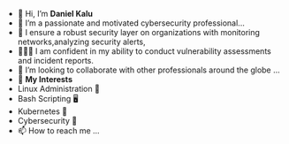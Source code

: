- 👋 Hi, I’m **Daniel Kalu**
- 👀 I’m a passionate and motivated cybersecurity professional...
- 🌱 I ensure a robust security layer on organizations with monitoring networks,analyzing security alerts,
- 🧑🏿‍💻 I am confident in my ability to conduct vulnerability assessments and incident reports.
- 💞️ I’m looking to collaborate with other professionals around the globe ...
- 🌟 **My Interests**  
- Linux Administration 🐧  
- Bash Scripting 🖥️  
- Kubernetes 🚀  
- Cybersecurity 📡
- 📫 How to reach me ...
